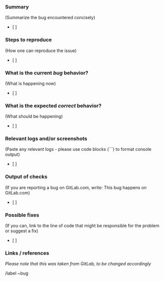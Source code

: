 <!---
Please read this!

Before opening a new issue, make sure to search for keywords in the issues
filtered by the "regression" or "bug" label.

and verify the issue you're about to submit isn't a duplicate.
--->

### Summary
(Summarize the bug encountered concisely)
* [ ]

### Steps to reproduce
(How one can reproduce the issue)
* [ ]

### What is the current *bug* behavior?
(What is happening now)
* [ ]

### What is the expected *correct* behavior?
(What should be happening)
* [ ]

### Relevant logs and/or screenshots
(Paste any relevant logs - please use code blocks (```) to format console output)
* [ ]

### Output of checks
(If you are reporting a bug on GitLab.com, write: This bug happens on GitLab.com)
* [ ]

### Possible fixes
(If you can, link to the line of code that might be responsible for the problem or suggest a fix)
* [ ]

### Links / references

_Please note that this was taken from GitLab, to be changed accordingly_

/label ~bug

